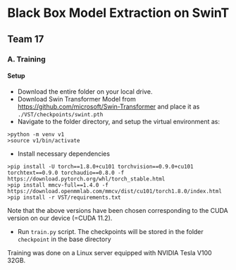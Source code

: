 # Black Box Model Extraction on SwinT
## Team 17

### A. Training
#### Setup
- Download the entire folder on your local drive.
- Download Swin Transformer Model from https://github.com/microsoft/Swin-Transformer and place it as `./VST/checkpoints/swint.pth`  
- Navigate to the folder directory, and setup the virtual environment as:
```
>python -m venv v1
>source v1/bin/activate
```
- Install necessary dependencies
```
>pip install -U torch==1.8.0+cu101 torchvision==0.9.0+cu101 torchtext==0.9.0 torchaudio==0.8.0 -f https://download.pytorch.org/whl/torch_stable.html
>pip install mmcv-full==1.4.0 -f https://download.openmmlab.com/mmcv/dist/cu101/torch1.8.0/index.html
>pip install -r VST/requirements.txt
```
Note that the above versions have been chosen corresponding to the CUDA version on our device (=CUDA 11.2).

- Run `train.py` script. The checkpoints will be stored in the folder `checkpoint` in the base directory


Training was done on a Linux server equipped with NVIDIA Tesla V100 32GB.  
